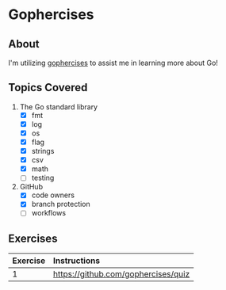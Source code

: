 # Gophercises

## About

I'm utilizing [gophercises](https://github.com/gophercises) to assist me in learning more about Go!

## Topics Covered

1. The Go standard library
    - [x] fmt
    - [x] log
    - [x] os
    - [x] flag
    - [x] strings
    - [x] csv
    - [x] math
    - [ ] testing
1. GitHub
    - [x] code owners
    - [x] branch protection
    - [ ] workflows

## Exercises

| Exercise | Instructions |
| :--- | :---  |
| 1 | https://github.com/gophercises/quiz |
